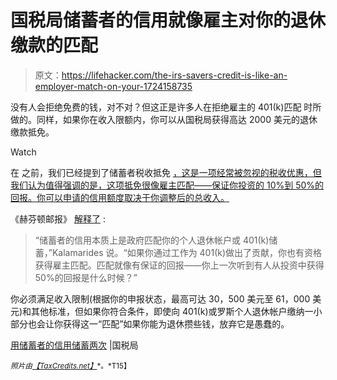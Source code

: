 # 国税局储蓄者的信用就像雇主对你的退休缴款的匹配

> 原文：<https://lifehacker.com/the-irs-savers-credit-is-like-an-employer-match-on-your-1724158735>

没有人会拒绝免费的钱，对不对？但这正是许多人在拒绝雇主的 401(k)匹配 时所做的。同样，如果你在收入限额内，你可以从国税局获得高达 2000 美元的退休缴款抵免。

Watch

在 之前，我们已经提到了储蓄者税收抵免 [，这是一项经常被忽视的税收优惠，但我们认为值得强调的是，这项抵免很像雇主匹配——保证你投资的 10%到 50%的回报。你可以申请的信用额度取决于你调整后的总收入。](http://twocents.lifehacker.com/make-401-k-contributions-now-to-claim-the-saver-s-tax-1676232194) 

《赫芬顿邮报》 [解释了](http://www.huffingtonpost.com/entry/7-things-you-could-be-doing-today-to-save-for-retirement-even-if-youre-broke_55c12c91e4b0138b0bf44d6a?kvcommref=mostpopular) :

> “储蓄者的信用本质上是政府匹配你的个人退休帐户或 401(k)储蓄，”Kalamarides 说。“如果你通过工作为 401(k)做出了贡献，你也有资格获得雇主匹配。匹配就像有保证的回报——你上一次听到有人从投资中获得 50%的回报是什么时候？”

你必须满足收入限制(根据你的申报状态，最高可达 30，500 美元至 61，000 美元)和其他标准，但如果你符合条件，即使向 401(k)或罗斯个人退休帐户缴纳一小部分也会让你获得这一“匹配”如果你能为退休攒些钱，放弃它是愚蠢的。

[用储蓄者的信用储蓄两次](http://www.irs.gov/uac/Save-Twice-with-the-Savers-Credit) |国税局

<small>*照片由*</small>[<small>*【TaxCredits.net】*</small>](http://taxcredits.net/)<small>*。*T15】</small>
